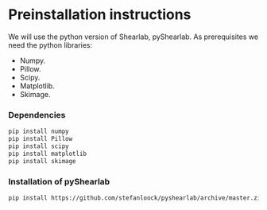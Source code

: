 # Preinstallation instructions

We will use the python version of Shearlab, pyShearlab. As prerequisites we need the python libraries:
- Numpy.
- Pillow.
- Scipy.
- Matplotlib.
- Skimage.

### Dependencies
```bash
pip install numpy
pip install Pillow
pip install scipy
pip install matplotlib
pip install skimage
```

### Installation of pyShearlab
```bash
pip install https://github.com/stefanloock/pyshearlab/archive/master.zip
```


